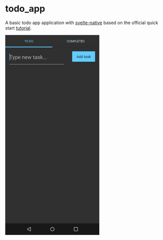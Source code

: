 # todo_app

A basic todo app application with [svelte-native](https://svelte-native.technology/) based on the official quick start [tutorial](https://svelte-native.technology/tutorial#the-goal).

<img src="https://github.com/trixky/todo_app/blob/main/.demo/demo.gif?raw=true" alt="screenshots" width="300"/>
